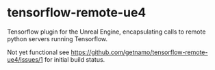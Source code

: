 # tensorflow-remote-ue4
Tensorflow plugin for the Unreal Engine, encapsulating calls to remote python servers running Tensorflow.

Not yet functional see https://github.com/getnamo/tensorflow-remote-ue4/issues/1 for initial build status.
